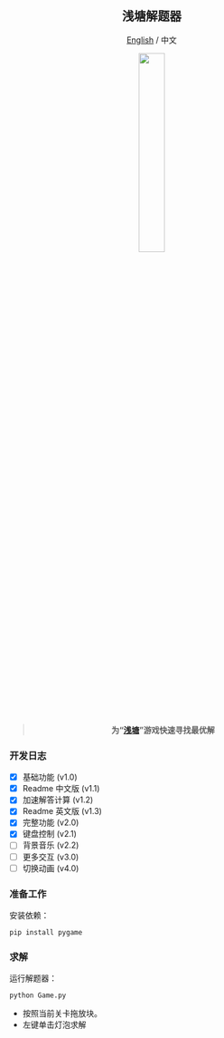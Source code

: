 <!--
 * @Author: Guoxin Wang
 * @Date: 2024-09-17 11:29:44
 * @LastEditors: Guoxin Wang
 * @LastEditTime: 2024-09-26 16:58:57
 * @FilePath: /PondSolver/README.md
 * @Description:
 *
 * Copyright (c) 2024 by Guoxin Wang, All Rights Reserved.
-->

<div align="center">

## 浅塘解题器

[English](README_EN.md) / 中文

<p align="center">
  <img src="https://github.com/user-attachments/assets/e5b71922-b4d4-4cf4-a984-f51cef8ca73a" width="30%">
</p>

> **为“[浅塘](https://apps.apple.com/us/app/%E6%B5%85%E5%A1%98/id1090426612?l=zh)”游戏快速寻找最优解**

</div>

### 开发日志

- [x] 基础功能 (v1.0)
- [x] Readme 中文版 (v1.1)
- [x] 加速解答计算 (v1.2)
- [x] Readme 英文版 (v1.3)
- [x] 完整功能 (v2.0)
- [x] 键盘控制 (v2.1)
- [ ] 背景音乐 (v2.2)
- [ ] 更多交互 (v3.0)
- [ ] 切换动画 (v4.0)

### 准备工作

安装依赖：

```
pip install pygame
```

### 求解

运行解题器：

```
python Game.py
```

- 按照当前关卡拖放块。
- 左键单击灯泡求解
